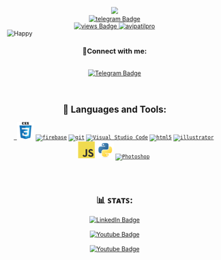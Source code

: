 <div id="header" align="center">
  <a href="https://github.com/Amarmohamed0">
  <img src="https://media.giphy.com/media/M9gbBd9nbDrOTu1Mqx/giphy.gif" width="100"/>
  </a>
</div>

<div align="center">
  <a href="https://telegram.me/Vijay_7Offl">
    <img src="https://img.shields.io/badge/Telegram-red?style=for-the-badge&logo=telegram&logoColor=white" alt="telegram Badge"/>
  </a>

</div>




<div id="badges" align="center" width="170px" height="24">
  <a href="https://github.com/Amarmohamed0">
    <img src="https://komarev.com/ghpvc/?username=kunsh13&label=PROFILE%20VISITORS&color=blueviolet&style=flat-square" alt="views Badge"/>
  </a>
  <a href="https://github.com/MrTamilKiD">
    <img src="https://komarev.com/ghpvc/?username=kunsh13&style=flat-square&color=blue" alt="avipatilpro" alt="Youtube Badge"/>
  </a>
</div>


<img src="https://readme-typing-svg.herokuapp.com?font=Kaushan+Script&size=40&duration=3500&color=447FF7&background=FFFFFF00&center=true&vCenter=true&width=650&height=55&lines=Hey!+It's+Happy+%F0%9F%91%8B%F0%9F%8F%BB;I'm+a+student,+coder+and+a+developer!+%F0%9F%A7%91%F0%9F%8F%BB%E2%80%8D%F0%9F%92%BB;⚡+Fun+fact+I'm+a+noob+coder+%F0%9F%87%AE%F0%9F%87%B3;I+am+from+India+%F0%9F%93%88;Please+Support+and+Follow+%E2%9A%99%EF%B8%8F" alt="Happy" width="650" height="55">

<h3 align="center">🔗Connect with me: </h3>
<!--[<img align="left" alt="TG" | telegram" width="22px" src="https://cdn.jsdelivr.net/npm/simple-icons@v3/icons/telegram.svg" />][TELEGRAM] -->


<br>
  <div align="center" >
  <a href="https://github.com/Amarmohamed0">
    <img  width="120px" src="https://www.gstatic.com/telegram/img/branding/telegramlogo/svg/telegramlogo.svg" alt="Telegram Badge"/>
  </a>
  </div>
<br>

<br>



<h2 align="center">🧬 Languages and Tools: </h2>
<p align="center"><code><a href="https://www.w3schools.com/css/" target="_blank"> <img src="https://raw.githubusercontent.com/devicons/devicon/master/icons/css3/css3-original-wordmark.svg" alt="css3" width="40" height="40"/></a></code> <code><a href="https://firebase.google.com/" target="_blank"><img src="https://www.vectorlogo.zone/logos/firebase/firebase-icon.svg" alt="firebase" width="40" height="40"/></a></code> <code><a href="https://git-scm.com/" target="_blank"><img src="https://www.vectorlogo.zone/logos/git-scm/git-scm-icon.svg" alt="git" width="40" height="40"/></a></code> <code><a href="https://www.adobe.com/products/premiere.html" target="_blank"><img src="https://seeklogo.com/images/V/visual-studio-code-logo-284BC24C39-seeklogo.com.png" alt="Visual Studio Code" width="40" height="40"/></a></code> <code><a href="https://www.w3.org/html/" target="_blank"><img src="https://cdn-icons-png.flaticon.com/512/1051/1051277.png?w=360" alt="html5" width="40" height="40"/></a></code> <code><a href="https://www.adobe.com/in/products/illustrator.html" target="_blank"><img src="https://www.adobe.com/content/dam/shared/images/product-icons/svg/illustrator.svg" alt="illustrator" width="40" height="40"/></a></code> <code><a href="https://developer.mozilla.org/en-US/docs/Web/JavaScript" target="_blank"><img src="https://raw.githubusercontent.com/devicons/devicon/master/icons/javascript/javascript-original.svg" alt="javascript" width="40" height="40"/></a></code> <code><a href="https://www.python.org" target="_blank"><img src="https://raw.githubusercontent.com/devicons/devicon/master/icons/python/python-original.svg" alt="python" width="40" height="40"/></a></code> <code><a href="https://www.adobe.com/in/products/photoshop.html" target="_blank"><img src="https://www.adobe.com/content/dam/acom/one-console/icons_rebrand/ps_appicon.svg" alt="Photoshop" width="40" height="40"/></a></code> </p>





 




<br><br>
 
<h2 align="center"> 📊 ꜱᴛᴀᴛꜱ: </h2>



<div id="badges" align="center">
  <a href="https://github.com/Amarmohamed0">
    <img src="https://github-readme-stats.vercel.app/api?username=MrTamilKiD&bg_color=30,e96443,904e95&title_color=fff&text_color=fff" alt="LinkedIn Badge"/>
  </a>
  <br>
  <br>
  <a href="https://github.com/MrTamilKiD">
    <img src="https://github-readme-stats.vercel.app/api/top-langs/?username=MrTamilKiD&bg_color=10,e96443,904e95&langs_count=10&hide_border=true&show_icons=true&title_color=fff&text_color=fff" alt="Youtube Badge"/>
  </a>
<br>
  <br>
  <a href="https://github.com/MrTamilKiD">
    <img src="http://github-readme-streak-stats.herokuapp.com?user=MrTamilKiD&theme=vue-dark&hide_border=true&date_format=j%20M%5B%20Y%5D" alt="Youtube Badge"/>
  </a>
</div>


